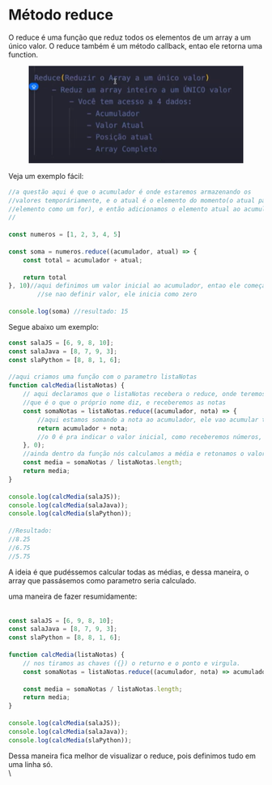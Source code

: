 # Método reduce

O reduce é uma função que  reduz todos os elementos de um array  a um único valor.  O reduce também é um método callback, entao ele retorna uma function.&#x20;

<div align="left">

<figure><img src="../.gitbook/assets/image (14).png" alt=""><figcaption></figcaption></figure>

</div>

Veja um exemplo fácil:

```javascript
//a questão aqui é que o acumulador é onde estaremos armazenando os 
//valores temporáriamente, e o atual é o elemento do momento(o atual passa em cada 
//elemento como um for), e então adicionamos o elemento atual ao acumulador
//

const numeros = [1, 2, 3, 4, 5]

const soma = numeros.reduce((acumulador, atual) => {
    const total = acumulador + atual;
    
    return total
}, 10)//aqui definimos um valor inicial ao acumulador, entao ele começa assim: 10 + atual
        //se nao definir valor, ele inicia como zero

console.log(soma) //resultado: 15
```

Segue abaixo um exemplo:

```javascript
const salaJS = [6, 9, 8, 10];
const salaJava = [8, 7, 9, 3];
const slaPython = [8, 8, 1, 6];

//aqui criamos uma função com o parametro listaNotas
function calcMedia(listaNotas) {
    // aqui declaramos que o listaNotas recebera o reduce, onde teremos o acumulador
    //que é o que o próprio nome diz, e receberemos as notas
    const somaNotas = listaNotas.reduce((acumulador, nota) => {
        //aqui estamos somando a nota ao acumulador, ele vao acumular todos valores
        return acumulador + nota;
        //o 0 é pra indicar o valor inicial, como receberemos números, colocamos o 0
    }, 0);
    //ainda dentro da função nós calculamos a média e retonamos o valor
    const media = somaNotas / listaNotas.length;
    return media;
}

console.log(calcMedia(salaJS));
console.log(calcMedia(salaJava));
console.log(calcMedia(slaPython));

//Resultado: 
//8.25
//6.75
//5.75

```

A ideia é que pudéssemos calcular todas as médias, e dessa maneira, o array que passásemos como parametro seria calculado.&#x20;



uma maneira de fazer resumidamente:

```javascript

const salaJS = [6, 9, 8, 10];
const salaJava = [8, 7, 9, 3];
const slaPython = [8, 8, 1, 6];

function calcMedia(listaNotas) {
    // nos tiramos as chaves ({}) o returno e o ponto e virgula.
    const somaNotas = listaNotas.reduce((acumulador, nota) => acumulador + nota, 0);

    const media = somaNotas / listaNotas.length;
    return media;
}

console.log(calcMedia(salaJS));
console.log(calcMedia(salaJava));
console.log(calcMedia(slaPython));
```

Dessa maneira fica melhor de visualizar o reduce, pois definimos tudo em uma linha só.\
\
